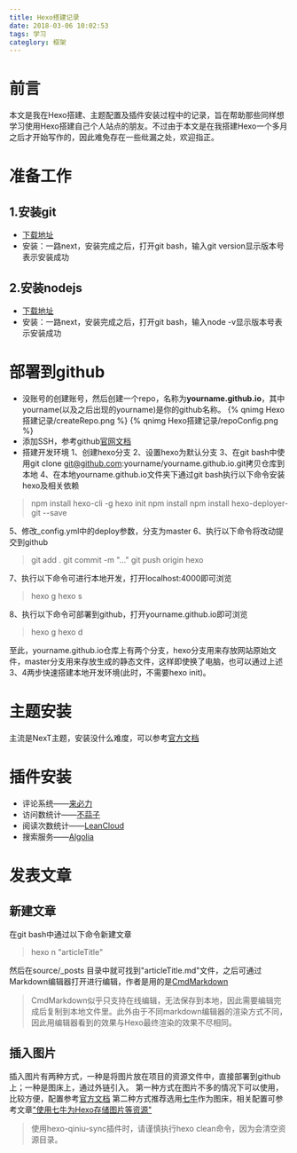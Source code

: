 ```yaml
---
title: Hexo搭建记录
date: 2018-03-06 10:02:53
tags: 学习
categlory: 框架
---
```

# 前言
本文是我在Hexo搭建、主题配置及插件安装过程中的记录，旨在帮助那些同样想学习使用Hexo搭建自己个人站点的朋友。不过由于本文是在我搭建Hexo一个多月之后才开始写作的，因此难免存在一些纰漏之处，欢迎指正。

# 准备工作
## 1.安装git
- [下载地址](https://git-scm.com/downloads)
- 安装：一路next，安装完成之后，打开git bash，输入git version显示版本号表示安装成功

## 2.安装nodejs
- [下载地址](http://nodejs.cn/)
- 安装：一路next，安装完成之后，打开git bash，输入node -v显示版本号表示安装成功

# 部署到github
- 没账号的创建账号，然后创建一个repo，名称为**yourname.github.io**，其中yourname(以及之后出现的yourname)是你的github名称。
{% qnimg Hexo搭建记录/createRepo.png %}
{% qnimg Hexo搭建记录/repoConfig.png %}
- 添加SSH，参考github[官网文档](https://help.github.com/articles/connecting-to-github-with-ssh/)
- 搭建开发环境
  1、创建hexo分支
  2、设置hexo为默认分支
  3、在git bash中使用git clone git@github.com:yourname/yourname.github.io.git拷贝仓库到本地
  4、在本地yourname.github.io文件夹下通过git bash执行以下命令安装hexo及相关依赖
> npm install hexo-cli -g
hexo init
npm install
npm install hexo-deployer-git --save

  5、修改_config.yml中的deploy参数，分支为master
  6、执行以下命令将改动提交到github
> git add .
git commit -m "..."
git push origin hexo
  
  7、执行以下命令可进行本地开发，打开localhost:4000即可浏览
> hexo g
hexo s

  8、执行以下命令可部署到github，打开yourname.github.io即可浏览
> hexo g
hexo d

  至此，yourname.github.io仓库上有两个分支，hexo分支用来存放网站原始文件，master分支用来存放生成的静态文件，这样即使换了电脑，也可以通过上述3、4两步快速搭建本地开发环境(此时，不需要hexo init)。
  
# 主题安装
主流是NexT主题，安装没什么难度，可以参考[官方文档](http://theme-next.iissnan.com/third-party-services.html#livere)

# 插件安装
- 评论系统——[来必力](http://theme-next.iissnan.com/third-party-services.html#livere)
- 访问数统计——[不蒜子](http://theme-next.iissnan.com/third-party-services.html#analytics-busuanzi)
- 阅读次数统计——[LeanCloud](https://notes.wanghao.work/2015-10-21-%E4%B8%BANexT%E4%B8%BB%E9%A2%98%E6%B7%BB%E5%8A%A0%E6%96%87%E7%AB%A0%E9%98%85%E8%AF%BB%E9%87%8F%E7%BB%9F%E8%AE%A1%E5%8A%9F%E8%83%BD.html#%E9%85%8D%E7%BD%AELeanCloud)
- 搜索服务——[Algolia](http://theme-next.iissnan.com/third-party-services.html#algolia-search)

# 发表文章
## 新建文章
在git bash中通过以下命令新建文章
> hexo n "articleTitle"

然后在source/_posts 目录中就可找到"articleTitle.md"文件，之后可通过Markdown编辑器打开进行编辑，作者是用的是[CmdMarkdown](https://www.zybuluo.com/mdeditor)
> CmdMarkdown似乎只支持在线编辑，无法保存到本地，因此需要编辑完成后复制到本地文件里。此外由于不同markdown编辑器的渲染方式不同，因此用编辑器看到的效果与Hexo最终渲染的效果不尽相同。

## 插入图片
插入图片有两种方式，一种是将图片放在项目的资源文件中，直接部署到github上；一种是图床上，通过外链引入。
第一种方式在图片不多的情况下可以使用，比较方便，配置参考[官方文档](https://hexo.io/zh-cn/docs/asset-folders.html)
第二种方式推荐选用[七牛](https://www.qiniu.com/)作为图床，相关配置可参考文章["使用七牛为Hexo存储图片等资源"](https://yuchen-lea.github.io/2016-01-21-use-qiniu-store-file-for-hexo/)
> 使用hexo-qiniu-sync插件时，请谨慎执行hexo clean命令，因为会清空资源目录。